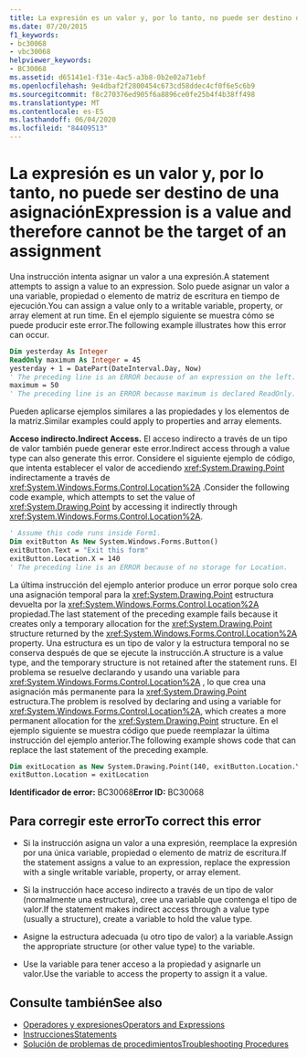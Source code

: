 ```yaml
---
title: La expresión es un valor y, por lo tanto, no puede ser destino de una asignación
ms.date: 07/20/2015
f1_keywords:
- bc30068
- vbc30068
helpviewer_keywords:
- BC30068
ms.assetid: d65141e1-f31e-4ac5-a3b8-0b2e02a71ebf
ms.openlocfilehash: 9e4dbaf2f2800454c673cd58ddec4cf0f6e5c6b9
ms.sourcegitcommit: f8c270376ed905f6a8896ce0fe25b4f4b38ff498
ms.translationtype: MT
ms.contentlocale: es-ES
ms.lasthandoff: 06/04/2020
ms.locfileid: "84409513"
---
```

# <a name="expression-is-a-value-and-therefore-cannot-be-the-target-of-an-assignment"></a><span data-ttu-id="cda97-102">La expresión es un valor y, por lo tanto, no puede ser destino de una asignación</span><span class="sxs-lookup"><span data-stu-id="cda97-102">Expression is a value and therefore cannot be the target of an assignment</span></span>

<span data-ttu-id="cda97-103">Una instrucción intenta asignar un valor a una expresión.</span><span class="sxs-lookup"><span data-stu-id="cda97-103">A statement attempts to assign a value to an expression.</span></span> <span data-ttu-id="cda97-104">Solo puede asignar un valor a una variable, propiedad o elemento de matriz de escritura en tiempo de ejecución.</span><span class="sxs-lookup"><span data-stu-id="cda97-104">You can assign a value only to a writable variable, property, or array element at run time.</span></span> <span data-ttu-id="cda97-105">En el ejemplo siguiente se muestra cómo se puede producir este error.</span><span class="sxs-lookup"><span data-stu-id="cda97-105">The following example illustrates how this error can occur.</span></span>

```vb
Dim yesterday As Integer
ReadOnly maximum As Integer = 45
yesterday + 1 = DatePart(DateInterval.Day, Now)
' The preceding line is an ERROR because of an expression on the left.
maximum = 50
' The preceding line is an ERROR because maximum is declared ReadOnly.
```

<span data-ttu-id="cda97-106">Pueden aplicarse ejemplos similares a las propiedades y los elementos de la matriz.</span><span class="sxs-lookup"><span data-stu-id="cda97-106">Similar examples could apply to properties and array elements.</span></span>

<span data-ttu-id="cda97-107">**Acceso indirecto.**</span><span class="sxs-lookup"><span data-stu-id="cda97-107">**Indirect Access.**</span></span> <span data-ttu-id="cda97-108">El acceso indirecto a través de un tipo de valor también puede generar este error.</span><span class="sxs-lookup"><span data-stu-id="cda97-108">Indirect access through a value type can also generate this error.</span></span> <span data-ttu-id="cda97-109">Considere el siguiente ejemplo de código, que intenta establecer el valor de accediendo <xref:System.Drawing.Point> indirectamente a través de <xref:System.Windows.Forms.Control.Location%2A> .</span><span class="sxs-lookup"><span data-stu-id="cda97-109">Consider the following code example, which attempts to set the value of <xref:System.Drawing.Point> by accessing it indirectly through <xref:System.Windows.Forms.Control.Location%2A>.</span></span>

```vb
' Assume this code runs inside Form1.
Dim exitButton As New System.Windows.Forms.Button()
exitButton.Text = "Exit this form"
exitButton.Location.X = 140
' The preceding line is an ERROR because of no storage for Location.
```

<span data-ttu-id="cda97-110">La última instrucción del ejemplo anterior produce un error porque solo crea una asignación temporal para la <xref:System.Drawing.Point> estructura devuelta por la <xref:System.Windows.Forms.Control.Location%2A> propiedad.</span><span class="sxs-lookup"><span data-stu-id="cda97-110">The last statement of the preceding example fails because it creates only a temporary allocation for the <xref:System.Drawing.Point> structure returned by the <xref:System.Windows.Forms.Control.Location%2A> property.</span></span> <span data-ttu-id="cda97-111">Una estructura es un tipo de valor y la estructura temporal no se conserva después de que se ejecute la instrucción.</span><span class="sxs-lookup"><span data-stu-id="cda97-111">A structure is a value type, and the temporary structure is not retained after the statement runs.</span></span> <span data-ttu-id="cda97-112">El problema se resuelve declarando y usando una variable para <xref:System.Windows.Forms.Control.Location%2A> , lo que crea una asignación más permanente para la <xref:System.Drawing.Point> estructura.</span><span class="sxs-lookup"><span data-stu-id="cda97-112">The problem is resolved by declaring and using a variable for <xref:System.Windows.Forms.Control.Location%2A>, which creates a more permanent allocation for the <xref:System.Drawing.Point> structure.</span></span> <span data-ttu-id="cda97-113">En el ejemplo siguiente se muestra código que puede reemplazar la última instrucción del ejemplo anterior.</span><span class="sxs-lookup"><span data-stu-id="cda97-113">The following example shows code that can replace the last statement of the preceding example.</span></span>

```vb
Dim exitLocation as New System.Drawing.Point(140, exitButton.Location.Y)
exitButton.Location = exitLocation
```

<span data-ttu-id="cda97-114">**Identificador de error:** BC30068</span><span class="sxs-lookup"><span data-stu-id="cda97-114">**Error ID:** BC30068</span></span>

## <a name="to-correct-this-error"></a><span data-ttu-id="cda97-115">Para corregir este error</span><span class="sxs-lookup"><span data-stu-id="cda97-115">To correct this error</span></span>

- <span data-ttu-id="cda97-116">Si la instrucción asigna un valor a una expresión, reemplace la expresión por una única variable, propiedad o elemento de matriz de escritura.</span><span class="sxs-lookup"><span data-stu-id="cda97-116">If the statement assigns a value to an expression, replace the expression with a single writable variable, property, or array element.</span></span>

- <span data-ttu-id="cda97-117">Si la instrucción hace acceso indirecto a través de un tipo de valor (normalmente una estructura), cree una variable que contenga el tipo de valor.</span><span class="sxs-lookup"><span data-stu-id="cda97-117">If the statement makes indirect access through a value type (usually a structure), create a variable to hold the value type.</span></span>

- <span data-ttu-id="cda97-118">Asigne la estructura adecuada (u otro tipo de valor) a la variable.</span><span class="sxs-lookup"><span data-stu-id="cda97-118">Assign the appropriate structure (or other value type) to the variable.</span></span>

- <span data-ttu-id="cda97-119">Use la variable para tener acceso a la propiedad y asignarle un valor.</span><span class="sxs-lookup"><span data-stu-id="cda97-119">Use the variable to access the property to assign it a value.</span></span>

## <a name="see-also"></a><span data-ttu-id="cda97-120">Consulte también</span><span class="sxs-lookup"><span data-stu-id="cda97-120">See also</span></span>

- [<span data-ttu-id="cda97-121">Operadores y expresiones</span><span class="sxs-lookup"><span data-stu-id="cda97-121">Operators and Expressions</span></span>](../../programming-guide/language-features/operators-and-expressions/index.md)
- [<span data-ttu-id="cda97-122">Instrucciones</span><span class="sxs-lookup"><span data-stu-id="cda97-122">Statements</span></span>](../../programming-guide/language-features/statements.md)
- [<span data-ttu-id="cda97-123">Solución de problemas de procedimientos</span><span class="sxs-lookup"><span data-stu-id="cda97-123">Troubleshooting Procedures</span></span>](../../programming-guide/language-features/procedures/troubleshooting-procedures.md)
